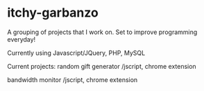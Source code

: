# itchy-garbanzo
A grouping of projects that I work on. Set to improve programming everyday!

Currently using Javascript/JQuery, PHP, MySQL

Current projects:
random gift generator /jscript, chrome extension


bandwidth monitor /jscript, chrome extension
